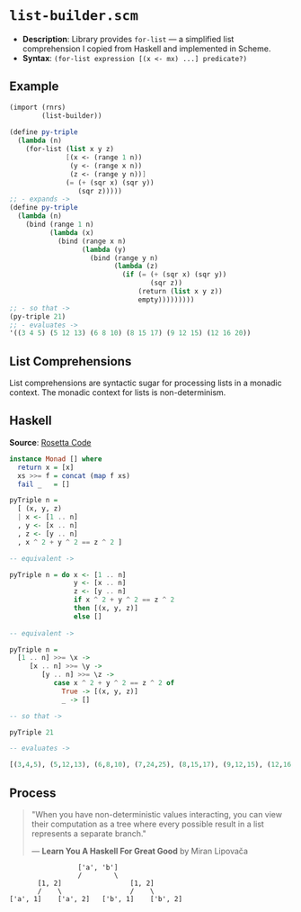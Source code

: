 # `list-builder.scm`

- **Description**: Library provides `for-list` — a simplified list comprehension I copied from Haskell
  and implemented in Scheme.
- **Syntax**: `(for-list expression [(x <- mx) ...] predicate?)`

## Example

```scheme
(import (rnrs)
        (list-builder))
        
(define py-triple
  (lambda (n)
    (for-list (list x y z)
              [(x <- (range 1 n))
               (y <- (range x n))
               (z <- (range y n))]
              (= (+ (sqr x) (sqr y))
                 (sqr z)))))
;; - expands ->
(define py-triple
  (lambda (n)
    (bind (range 1 n)
          (lambda (x)
            (bind (range x n)
                  (lambda (y)
                    (bind (range y n)
                          (lambda (z)
                            (if (= (+ (sqr x) (sqr y))
                                   (sqr z))
                                (return (list x y z))
                                empty)))))))))
;; - so that ->
(py-triple 21)
;; - evaluates ->
'((3 4 5) (5 12 13) (6 8 10) (8 15 17) (9 12 15) (12 16 20))
```

## List Comprehensions

List comprehensions are syntactic sugar for processing lists in a monadic context.
The monadic context for lists is non-determinism.

## Haskell

**Source**: [Rosetta Code](https://rosettacode.org/wiki/List_comprehensions#Haskell)

```haskell
instance Monad [] where
  return x = [x]
  xs >>= f = concat (map f xs)
  fail _   = []

pyTriple n =
  [ (x, y, z)
  | x <- [1 .. n] 
  , y <- [x .. n] 
  , z <- [y .. n] 
  , x ^ 2 + y ^ 2 == z ^ 2 ]

-- equivalent ->

pyTriple n = do x <- [1 .. n]
                y <- [x .. n]
                z <- [y .. n]
                if x ^ 2 + y ^ 2 == z ^ 2
                then [(x, y, z)]
                else []
   
-- equivalent ->

pyTriple n =
  [1 .. n] >>= \x ->
     [x .. n] >>= \y ->
        [y .. n] >>= \z ->
           case x ^ 2 + y ^ 2 == z ^ 2 of
             True -> [(x, y, z)]
             _ -> []

-- so that ->

pyTriple 21

-- evaluates ->

[(3,4,5), (5,12,13), (6,8,10), (7,24,25), (8,15,17), (9,12,15), (12,16,20)]
```

## Process

> "When you have non-deterministic values interacting, you can view their computation as 
>  a tree where every possible result in a list represents a separate branch."
>
> — **Learn You A Haskell For Great Good** by Miran Lipovača

```text
                 ['a', 'b']
                 /        \
       [1, 2]                 [1, 2]
       /    \                 /    \
['a', 1]    ['a', 2]   ['b', 1]    ['b', 2]
```
